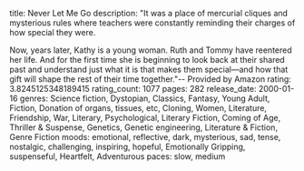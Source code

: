 title: Never Let Me Go
description: "It was a place of mercurial cliques and mysterious rules where teachers were constantly reminding their charges of how special they were.

Now, years later, Kathy is a young woman. Ruth and Tommy have reentered her life. And for the first time she is beginning to look back at their shared past and understand just what it is that makes them special—and how that gift will shape the rest of their time together."-- Provided by Amazon
rating: 3.8245125348189415
rating_count: 1077
pages: 282
release_date: 2000-01-16
genres: Science fiction, Dystopian, Classics, Fantasy, Young Adult, Fiction, Donation of organs, tissues, etc, Cloning, Women, Literature, Friendship, War, Literary, Psychological, Literary Fiction, Coming of Age, Thriller & Suspense, Genetics, Genetic engineering, Literature & Fiction, Genre Fiction
moods: emotional, reflective, dark, mysterious, sad, tense, nostalgic, challenging, inspiring, hopeful, Emotionally Gripping, suspenseful, Heartfelt, Adventurous
paces: slow, medium